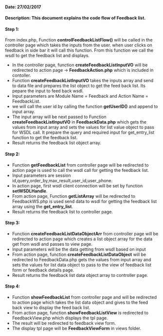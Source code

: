 #### Date: 27/02/2017

#### Description: This document explains the code flow of Feedback list.

#### Step 1:

From index.php, Function **controlFeedbackListFlow()** will be called in the controller page which takes the inputs from the user. when user clicks on feedback in side bar it will call this function. From this function we call the wsdl to get the feedback list and displays.

- In the controller page, function **createFeedbackListInputVO** will be redirected to action page -> **FeedbackAction.php** which is included in contoller.
- Function **createFeedbackListInputVO** takes the inputs array and send to data file and prepares the list object to get the feed back list. Its pepare the input to feed back wsdl.
- Input parameters are Module Name = Feedback and Action Name = FeedbackList.
- we will call the user id by calling the function **getUserID()** and append to input array. 
- The input array will be next passed to Function **createFeedbackListInputVO** in **FeedbackData.php** which gets the values from input array and sets the values for list value object to pass for WSDL call. It prepare the query and required input for get_entry_list function to get the feedback list.
- Result returns the feedback list object array.


#### Step 2:

- Function **getFeedbackList** from controller page will be redirected to action page is used to call the wsdl call for getting the feedback list.
- Input parameters are session id,query,order_by,max_result,user_id,user_phone.
- In action page, first wsdl client connection will be set by function **setWSDLHandle**.
- From action page, Function **getListArray** will be redirected to FeedbackWS.php is used send data to wsdl for getting the feedback list array using the **get_entry_list**.
- Result returns the feedback list to controller page.

#### Step 3:

- Function **createFeedbackListDataObjectArr** from controller page will be redirected to action page which creates a list object array for the data get from wsdl and passes to view page.
- Input parameters will be the data getting from wsdl based on input
- From action page, function **createFeedbackListDataObject** will be redirected to FeedbackData.php gets the values from input array and sets the values for list data object to pass to the view of feedback list form or feedback details page.
- Result returns the feedback list data object array to controller page.

#### Step 4:

- Function **showFeedbackList** from controller page and will be redirected to action page which takes the list data object and gives to the feed back view to display the feed back list.
- From action page, function **showFeedbackListView** is redirected to FeedbackView.php which displays the tpl page.
- The result will be redirected to feedback view form.
- The display tpl page will be **FeedbackViewForm** in views folder.


